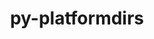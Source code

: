 ---
title: "py-platformdirs"
layout: cache
categories: [package, develop-2023-11-05]
meta: {"versions": ["3.10.0"], "compilers": ["gcc@=11.1.0", "gcc@=11.4.0", "gcc@=7.3.1", "gcc@=9.4.0", "oneapi@=2023.2.0"], "oss": ["amzn2", "ubuntu20.04"], "platforms": ["linux"], "targets": ["aarch64", "neoverse_n1", "neoverse_v1", "ppc64le", "x86_64_v3"], "stacks": ["aws-isc", "aws-isc-aarch64", "data-vis-sdk", "e4s", "e4s-neoverse_v1", "e4s-oneapi", "e4s-power", "root"], "num_specs": 15, "num_specs_by_stack": {"root": 15, "aws-isc-aarch64": 2, "aws-isc": 1, "e4s-neoverse_v1": 2, "e4s-power": 2, "data-vis-sdk": 2, "e4s": 3, "e4s-oneapi": 3}}
spec_details: [{"hash": "klouoccqxs55cfzwtd34jraeltgv22g5", "compiler": "gcc@=7.3.1", "versions": ["3.10.0"], "os": "amzn2", "platform": "linux", "target": "aarch64", "variants": ["build_system=python_pip", "~wheel"], "stacks": ["root", "aws-isc-aarch64"], "size": "-", "tarball": "https://binaries.spack.io/develop-2023-11-05/build_cache/linux-amzn2-aarch64/gcc-7.3.1/py-platformdirs-3.10.0/linux-amzn2-aarch64-gcc-7.3.1-py-platformdirs-3.10.0-klouoccqxs55cfzwtd34jraeltgv22g5.spack"}, {"hash": "dammnqhmms6ooq3d7hy3xxok6dgyuan3", "compiler": "gcc@=7.3.1", "versions": ["3.10.0"], "os": "amzn2", "platform": "linux", "target": "neoverse_n1", "variants": ["build_system=python_pip", "~wheel"], "stacks": ["root", "aws-isc-aarch64"], "size": "-", "tarball": "https://binaries.spack.io/develop-2023-11-05/build_cache/linux-amzn2-neoverse_n1/gcc-7.3.1/py-platformdirs-3.10.0/linux-amzn2-neoverse_n1-gcc-7.3.1-py-platformdirs-3.10.0-dammnqhmms6ooq3d7hy3xxok6dgyuan3.spack"}, {"hash": "x2hos32ywtshtqb6z5i5quxkwzvhk6gf", "compiler": "gcc@=7.3.1", "versions": ["3.10.0"], "os": "amzn2", "platform": "linux", "target": "x86_64_v3", "variants": ["build_system=python_pip", "~wheel"], "stacks": ["root", "aws-isc"], "size": "-", "tarball": "https://binaries.spack.io/develop-2023-11-05/build_cache/linux-amzn2-x86_64_v3/gcc-7.3.1/py-platformdirs-3.10.0/linux-amzn2-x86_64_v3-gcc-7.3.1-py-platformdirs-3.10.0-x2hos32ywtshtqb6z5i5quxkwzvhk6gf.spack"}, {"hash": "o3gwsvayntwuh6ihvlfc3vd76xrblrdk", "compiler": "gcc@=11.4.0", "versions": ["3.10.0"], "os": "ubuntu20.04", "platform": "linux", "target": "neoverse_v1", "variants": ["build_system=python_pip", "~wheel"], "stacks": ["root", "e4s-neoverse_v1"], "size": "-", "tarball": "https://binaries.spack.io/develop-2023-11-05/build_cache/linux-ubuntu20.04-neoverse_v1/gcc-11.4.0/py-platformdirs-3.10.0/linux-ubuntu20.04-neoverse_v1-gcc-11.4.0-py-platformdirs-3.10.0-o3gwsvayntwuh6ihvlfc3vd76xrblrdk.spack"}, {"hash": "ham6retqvyjt3z34zjfe6rps6vcjafjz", "compiler": "gcc@=11.4.0", "versions": ["3.10.0"], "os": "ubuntu20.04", "platform": "linux", "target": "neoverse_v1", "variants": ["build_system=python_pip", "~wheel"], "stacks": ["root", "e4s-neoverse_v1"], "size": "-", "tarball": "https://binaries.spack.io/develop-2023-11-05/build_cache/linux-ubuntu20.04-neoverse_v1/gcc-11.4.0/py-platformdirs-3.10.0/linux-ubuntu20.04-neoverse_v1-gcc-11.4.0-py-platformdirs-3.10.0-ham6retqvyjt3z34zjfe6rps6vcjafjz.spack"}, {"hash": "bpyxwmx7zahe74ldojan26bh67jv2c3s", "compiler": "gcc@=9.4.0", "versions": ["3.10.0"], "os": "ubuntu20.04", "platform": "linux", "target": "ppc64le", "variants": ["build_system=python_pip", "~wheel"], "stacks": ["root", "e4s-power"], "size": "-", "tarball": "https://binaries.spack.io/develop-2023-11-05/build_cache/linux-ubuntu20.04-ppc64le/gcc-9.4.0/py-platformdirs-3.10.0/linux-ubuntu20.04-ppc64le-gcc-9.4.0-py-platformdirs-3.10.0-bpyxwmx7zahe74ldojan26bh67jv2c3s.spack"}, {"hash": "awfqdgk6o5plx5wjlzc5kuknn3kzbnzj", "compiler": "gcc@=9.4.0", "versions": ["3.10.0"], "os": "ubuntu20.04", "platform": "linux", "target": "ppc64le", "variants": ["build_system=python_pip", "~wheel"], "stacks": ["root", "e4s-power"], "size": "-", "tarball": "https://binaries.spack.io/develop-2023-11-05/build_cache/linux-ubuntu20.04-ppc64le/gcc-9.4.0/py-platformdirs-3.10.0/linux-ubuntu20.04-ppc64le-gcc-9.4.0-py-platformdirs-3.10.0-awfqdgk6o5plx5wjlzc5kuknn3kzbnzj.spack"}, {"hash": "pjl6gcupy34rfqpne3fiiqf5467qve77", "compiler": "gcc@=11.1.0", "versions": ["3.10.0"], "os": "ubuntu20.04", "platform": "linux", "target": "x86_64_v3", "variants": ["build_system=python_pip", "~wheel"], "stacks": ["data-vis-sdk", "root"], "size": "-", "tarball": "https://binaries.spack.io/develop-2023-11-05/build_cache/linux-ubuntu20.04-x86_64_v3/gcc-11.1.0/py-platformdirs-3.10.0/linux-ubuntu20.04-x86_64_v3-gcc-11.1.0-py-platformdirs-3.10.0-pjl6gcupy34rfqpne3fiiqf5467qve77.spack"}, {"hash": "j7e5ixmewhsfufhlfhr7j6zwbplw47h5", "compiler": "gcc@=11.1.0", "versions": ["3.10.0"], "os": "ubuntu20.04", "platform": "linux", "target": "x86_64_v3", "variants": ["build_system=python_pip", "~wheel"], "stacks": ["data-vis-sdk", "root"], "size": "-", "tarball": "https://binaries.spack.io/develop-2023-11-05/build_cache/linux-ubuntu20.04-x86_64_v3/gcc-11.1.0/py-platformdirs-3.10.0/linux-ubuntu20.04-x86_64_v3-gcc-11.1.0-py-platformdirs-3.10.0-j7e5ixmewhsfufhlfhr7j6zwbplw47h5.spack"}, {"hash": "nvmvjfrsq4qh22w4jv4x2phv72tlp7sn", "compiler": "gcc@=11.4.0", "versions": ["3.10.0"], "os": "ubuntu20.04", "platform": "linux", "target": "x86_64_v3", "variants": ["build_system=python_pip", "~wheel"], "stacks": ["e4s", "root"], "size": "-", "tarball": "https://binaries.spack.io/develop-2023-11-05/build_cache/linux-ubuntu20.04-x86_64_v3/gcc-11.4.0/py-platformdirs-3.10.0/linux-ubuntu20.04-x86_64_v3-gcc-11.4.0-py-platformdirs-3.10.0-nvmvjfrsq4qh22w4jv4x2phv72tlp7sn.spack"}, {"hash": "sv7ntedim5gmaowpp6obuf426uak3363", "compiler": "gcc@=11.4.0", "versions": ["3.10.0"], "os": "ubuntu20.04", "platform": "linux", "target": "x86_64_v3", "variants": ["build_system=python_pip", "~wheel"], "stacks": ["e4s", "root"], "size": "-", "tarball": "https://binaries.spack.io/develop-2023-11-05/build_cache/linux-ubuntu20.04-x86_64_v3/gcc-11.4.0/py-platformdirs-3.10.0/linux-ubuntu20.04-x86_64_v3-gcc-11.4.0-py-platformdirs-3.10.0-sv7ntedim5gmaowpp6obuf426uak3363.spack"}, {"hash": "yw2xvyezw3srjqhqklfiqwrlfrhzhww2", "compiler": "gcc@=11.4.0", "versions": ["3.10.0"], "os": "ubuntu20.04", "platform": "linux", "target": "x86_64_v3", "variants": ["build_system=python_pip", "~wheel"], "stacks": ["e4s", "root"], "size": "-", "tarball": "https://binaries.spack.io/develop-2023-11-05/build_cache/linux-ubuntu20.04-x86_64_v3/gcc-11.4.0/py-platformdirs-3.10.0/linux-ubuntu20.04-x86_64_v3-gcc-11.4.0-py-platformdirs-3.10.0-yw2xvyezw3srjqhqklfiqwrlfrhzhww2.spack"}, {"hash": "encmpuv7buwpnrsoxd2v6w3znzvfwv5g", "compiler": "oneapi@=2023.2.0", "versions": ["3.10.0"], "os": "ubuntu20.04", "platform": "linux", "target": "x86_64_v3", "variants": ["build_system=python_pip", "~wheel"], "stacks": ["root", "e4s-oneapi"], "size": "-", "tarball": "https://binaries.spack.io/develop-2023-11-05/build_cache/linux-ubuntu20.04-x86_64_v3/oneapi-2023.2.0/py-platformdirs-3.10.0/linux-ubuntu20.04-x86_64_v3-oneapi-2023.2.0-py-platformdirs-3.10.0-encmpuv7buwpnrsoxd2v6w3znzvfwv5g.spack"}, {"hash": "iwjoxcyrbjna4bl24c72ad75swkichkr", "compiler": "oneapi@=2023.2.0", "versions": ["3.10.0"], "os": "ubuntu20.04", "platform": "linux", "target": "x86_64_v3", "variants": ["build_system=python_pip", "~wheel"], "stacks": ["root", "e4s-oneapi"], "size": "-", "tarball": "https://binaries.spack.io/develop-2023-11-05/build_cache/linux-ubuntu20.04-x86_64_v3/oneapi-2023.2.0/py-platformdirs-3.10.0/linux-ubuntu20.04-x86_64_v3-oneapi-2023.2.0-py-platformdirs-3.10.0-iwjoxcyrbjna4bl24c72ad75swkichkr.spack"}, {"hash": "f7zmvbt5qeg54wrqbh7zvvyyoib3b2v3", "compiler": "oneapi@=2023.2.0", "versions": ["3.10.0"], "os": "ubuntu20.04", "platform": "linux", "target": "x86_64_v3", "variants": ["build_system=python_pip", "~wheel"], "stacks": ["root", "e4s-oneapi"], "size": "-", "tarball": "https://binaries.spack.io/develop-2023-11-05/build_cache/linux-ubuntu20.04-x86_64_v3/oneapi-2023.2.0/py-platformdirs-3.10.0/linux-ubuntu20.04-x86_64_v3-oneapi-2023.2.0-py-platformdirs-3.10.0-f7zmvbt5qeg54wrqbh7zvvyyoib3b2v3.spack"}]
---